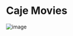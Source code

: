 # Caje Movies
![image](https://user-images.githubusercontent.com/83477127/231640820-b5fefbd1-202f-4a6f-9453-00d21c293393.png)
